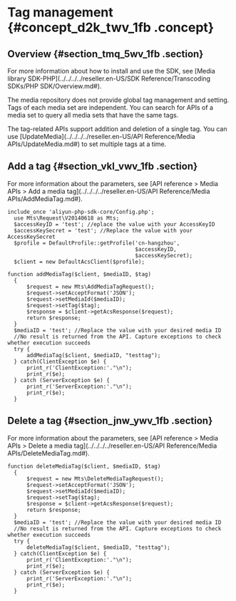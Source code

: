 # Tag management {#concept_d2k_twv_1fb .concept}

## Overview {#section_tmq_5wv_1fb .section}

For more information about how to install and use the SDK, see [Media library SDK-PHP](../../../../reseller.en-US/SDK Reference/Transcoding SDKs/PHP SDK/Overview.md#).

The media repository does not provide global tag management and setting. Tags of each media set are independent. You can search for APIs of a media set to query all media sets that have the same tags.

The tag-related APIs support addition and deletion of a single tag. You can use [UpdateMedia](../../../../reseller.en-US/API Reference/Media APIs/UpdateMedia.md#) to set multiple tags at a time.

## Add a tag {#section_vkl_vwv_1fb .section}

For more information about the parameters, see [API reference \> Media APIs \> Add a media tag](../../../../reseller.en-US/API Reference/Media APIs/AddMediaTag.md#).

```
include_once 'aliyun-php-sdk-core/Config.php';
  use Mts\Request\V20140618 as Mts;
  $accessKeyID = 'test'; //eplace the value with your AccessKeyID
  $accessKeySecret = 'test'; //Replace the value with your AccessKeySecret
  $profile = DefaultProfile::getProfile('cn-hangzhou',
                                        $accessKeyID,
                                        $accessKeySecret);
  $client = new DefaultAcsClient($profile);
```

```
function addMediaTag($client, $mediaID, $tag)
  {
      $request = new Mts\AddMediaTagRequest();
      $request->setAcceptFormat('JSON');
      $request->setMediaId($mediaID);
      $request->setTag($tag);
      $response = $client->getAcsResponse($request);
      return $response;
  }
  $mediaID = 'test'; //Replace the value with your desired media ID
  //No result is returned from the API. Capture exceptions to check whether execution succeeds
  try {
      addMediaTag($client, $mediaID, "testtag");
  } catch(ClientException $e) {
      print_r('ClientException:'."\n");
      print_r($e);
  } catch (ServerException $e) {
      print_r('ServerException:'."\n");
      print_r($e);
  }
```

## Delete a tag {#section_jnw_ywv_1fb .section}

For more information about the parameters, see [API reference \> Media APIs \> Delete a media tag](../../../../reseller.en-US/API Reference/Media APIs/DeleteMediaTag.md#).

```
function deleteMediaTag($client, $mediaID, $tag)
  {
      $request = new Mts\DeleteMediaTagRequest();
      $request->setAcceptFormat('JSON');
      $request->setMediaId($mediaID);
      $request->setTag($tag);
      $response = $client->getAcsResponse($request);
      return $response;
  }
  $mediaID = 'test'; //Replace the value with your desired media ID
  //No result is returned from the API. Capture exceptions to check whether execution succeeds
  try {
      deleteMediaTag($client, $mediaID, "testtag");
  } catch(ClientException $e) {
      print_r('ClientException:'."\n");
      print_r($e);
  } catch (ServerException $e) {
      print_r('ServerException:'."\n");
      print_r($e);
  }
```

